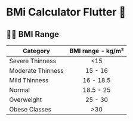 # BMi Calculator Flutter 💪



## 🏋️‍♂️ BMI Range
| Category          | BMI range - kg/m² | 
| ----------------- |:-----------------:|
| Severe Thinness   | <15               |
| Moderate Thinness | 15 - 16           |
| Mild Thinness     | 16 - 18.5         |
| Normal            | 18.5 - 25         |
| Overweight        | 25 - 30           |
| Obese Classes     | >30               |

